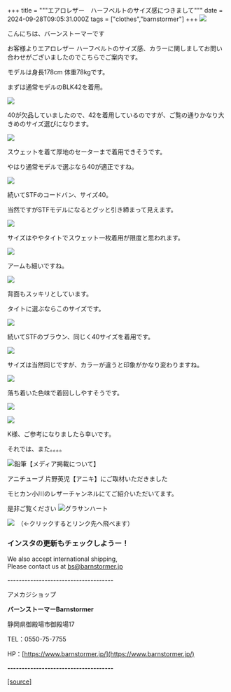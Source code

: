 +++
title = """エアロレザー　ハーフベルトのサイズ感につきまして"""
date = 2024-09-28T09:05:31.000Z
tags = ["clothes","barnstormer"]
+++
[![](https://stat.ameba.jp/user_images/20231023/16/barnstormer-go/b2/03/p/o0420015015354743273.png)](https://ameblo.jp/barnstormer-go/entry-12825670498.html)

こんにちは、バーンストーマーです

お客様よりエアロレザー ハーフベルトのサイズ感、カラーに関しましてお問い合わせがございましたのでこちらでご案内です。

モデルは身長178cm 体重78kgです。

まずは通常モデルのBLK42を着用。

[![](https://stat.ameba.jp/user_images/20240928/16/barnstormer-go/bf/d1/j/o0466070015491551345.jpg)](https://stat.ameba.jp/user_images/20240928/16/barnstormer-go/bf/d1/j/o0466070015491551345.jpg)

40が欠品していましたので、42を着用しているのですが、ご覧の通りかなり大きめのサイズ選びになります。

[![](https://stat.ameba.jp/user_images/20240928/16/barnstormer-go/57/2c/j/o0466070015491551351.jpg)](https://stat.ameba.jp/user_images/20240928/16/barnstormer-go/57/2c/j/o0466070015491551351.jpg)

スウェットを着て厚地のセーターまで着用できそうです。

やはり通常モデルで選ぶなら40が適正ですね。

[![](https://stat.ameba.jp/user_images/20240928/16/barnstormer-go/bf/54/j/o0466070015491551353.jpg)](https://stat.ameba.jp/user_images/20240928/16/barnstormer-go/bf/54/j/o0466070015491551353.jpg)

続いてSTFのコードバン、サイズ40。

当然ですがSTFモデルになるとグッと引き締まって見えます。

[![](https://stat.ameba.jp/user_images/20240928/16/barnstormer-go/1d/93/j/o0466070015491551336.jpg)](https://stat.ameba.jp/user_images/20240928/16/barnstormer-go/1d/93/j/o0466070015491551336.jpg)

サイズはややタイトでスウェット一枚着用が限度と思われます。

[![](https://stat.ameba.jp/user_images/20240928/16/barnstormer-go/3e/93/j/o0466070015491551337.jpg)](https://stat.ameba.jp/user_images/20240928/16/barnstormer-go/3e/93/j/o0466070015491551337.jpg)

アームも細いですね。

[![](https://stat.ameba.jp/user_images/20240928/16/barnstormer-go/92/ff/j/o0466070015491551339.jpg)](https://stat.ameba.jp/user_images/20240928/16/barnstormer-go/92/ff/j/o0466070015491551339.jpg)

背面もスッキリとしています。

タイトに選ぶならこのサイズです。

[![](https://stat.ameba.jp/user_images/20240928/16/barnstormer-go/75/b4/j/o0466070015491551341.jpg)](https://stat.ameba.jp/user_images/20240928/16/barnstormer-go/75/b4/j/o0466070015491551341.jpg)

続いてSTFのブラウン、同じく40サイズを着用です。

[![](https://stat.ameba.jp/user_images/20240928/16/barnstormer-go/88/b8/j/o0466070015491551329.jpg)](https://stat.ameba.jp/user_images/20240928/16/barnstormer-go/88/b8/j/o0466070015491551329.jpg)

サイズは当然同じですが、カラーが違うと印象がかなり変わりますね。

[![](https://stat.ameba.jp/user_images/20240928/16/barnstormer-go/1f/13/j/o0466070015491551330.jpg)](https://stat.ameba.jp/user_images/20240928/16/barnstormer-go/1f/13/j/o0466070015491551330.jpg)

落ち着いた色味で着回ししやすそうです。

[![](https://stat.ameba.jp/user_images/20240928/16/barnstormer-go/e5/3c/j/o0466070015491551331.jpg)](https://stat.ameba.jp/user_images/20240928/16/barnstormer-go/e5/3c/j/o0466070015491551331.jpg)

[![](https://stat.ameba.jp/user_images/20240928/16/barnstormer-go/58/7c/j/o0466070015491551334.jpg)](https://stat.ameba.jp/user_images/20240928/16/barnstormer-go/58/7c/j/o0466070015491551334.jpg)

K様、ご参考になりましたら幸いです。

それでは、また。。。。

![鉛筆](https://stat100.ameba.jp/blog/ucs/img/char/char3/519.png)【メディア掲載について】

アニチューブ 片野英児【アニキ】にご取材いただきました

モヒカン小川のレザーチャンネルにてご紹介いただいてます。

是非ご覧ください ![グラサンハート](https://stat100.ameba.jp/blog/ucs/img/char/char3/148.png)

[![](https://stat.ameba.jp/user_images/20230412/16/barnstormer-go/6a/23/p/o0108010815269242493.png)](https://www.instagram.com/barnstormer_daily/)　（←クリックするとリンク先へ飛べます）

### インスタの更新もチェックしようー！

We also accept international shipping,  
Please contact us at bs@barnstormer.jp

**\-------------------------------------**

アメカジショップ

**バーンストーマーBarnstormer**

静岡県御殿場市御殿場17

TEL：0550-75-7755

HP：[https://www.barnstormer.jp/](https://www.barnstormer.jp/)

**\-------------------------------------**

[[source]](https://ameblo.jp/barnstormer-go/entry-12869235045.html)
